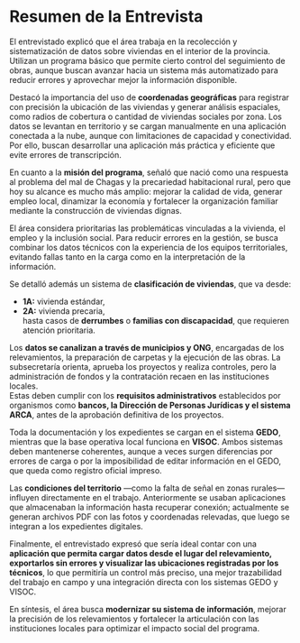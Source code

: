 # Resumen de la Entrevista

El entrevistado explicó que el área trabaja en la recolección y sistematización de datos sobre viviendas en el interior de la provincia. Utilizan un programa básico que permite cierto control del seguimiento de obras, aunque buscan avanzar hacia un sistema más automatizado para reducir errores y aprovechar mejor la información disponible.

Destacó la importancia del uso de **coordenadas geográficas** para registrar con precisión la ubicación de las viviendas y generar análisis espaciales, como radios de cobertura o cantidad de viviendas sociales por zona. Los datos se levantan en territorio y se cargan manualmente en una aplicación conectada a la nube, aunque con limitaciones de capacidad y conectividad. Por ello, buscan desarrollar una aplicación más práctica y eficiente que evite errores de transcripción.

En cuanto a la **misión del programa**, señaló que nació como una respuesta al problema del mal de Chagas y la precariedad habitacional rural, pero que hoy su alcance es mucho más amplio: mejorar la calidad de vida, generar empleo local, dinamizar la economía y fortalecer la organización familiar mediante la construcción de viviendas dignas.

El área considera prioritarias las problemáticas vinculadas a la vivienda, el empleo y la inclusión social. Para reducir errores en la gestión, se busca combinar los datos técnicos con la experiencia de los equipos territoriales, evitando fallas tanto en la carga como en la interpretación de la información.

Se detalló además un sistema de **clasificación de viviendas**, que va desde:
- **1A:** vivienda estándar,  
- **2A:** vivienda precaria,  
hasta casos de **derrumbes** o **familias con discapacidad**, que requieren atención prioritaria.

Los **datos se canalizan a través de municipios y ONG**, encargadas de los relevamientos, la preparación de carpetas y la ejecución de las obras. La subsecretaría orienta, aprueba los proyectos y realiza controles, pero la administración de fondos y la contratación recaen en las instituciones locales.  
Estas deben cumplir con los **requisitos administrativos** establecidos por organismos como **bancos, la Dirección de Personas Jurídicas y el sistema ARCA**, antes de la aprobación definitiva de los proyectos.

Toda la documentación y los expedientes se cargan en el sistema **GEDO**, mientras que la base operativa local funciona en **VISOC**. Ambos sistemas deben mantenerse coherentes, aunque a veces surgen diferencias por errores de carga o por la imposibilidad de editar información en el GEDO, que queda como registro oficial impreso.

Las **condiciones del territorio** —como la falta de señal en zonas rurales— influyen directamente en el trabajo. Anteriormente se usaban aplicaciones que almacenaban la información hasta recuperar conexión; actualmente se generan archivos PDF con las fotos y coordenadas relevadas, que luego se integran a los expedientes digitales.

Finalmente, el entrevistado expresó que sería ideal contar con una **aplicación que permita cargar datos desde el lugar del relevamiento, exportarlos sin errores y visualizar las ubicaciones registradas por los técnicos**, lo que permitiría un control más preciso, una mejor trazabilidad del trabajo en campo y una integración directa con los sistemas GEDO y VISOC.

En síntesis, el área busca **modernizar su sistema de información**, mejorar la precisión de los relevamientos y fortalecer la articulación con las instituciones locales para optimizar el impacto social del programa.
